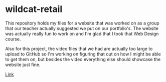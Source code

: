 # wildcat-retail
This repository holds my files for a website that was worked on as a group that our teacher actually suggested we put on our portfolio's. The website was actually really fun to work on and I'm glad that I took that Web Design course.

Also for this project, the video files that we had are actually too large to upload to GitHub so I'm working on figuring that out on how I might be able to get them on, but besides the video everything else should showcase the website just fine.

[Link](https://loyaruben3.github.io/wildcat-retail)
